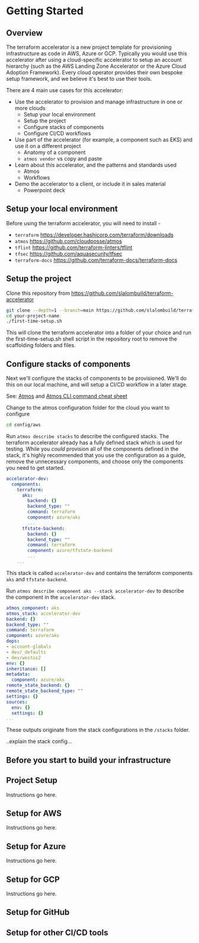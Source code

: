 
# Getting Started

## Overview

The terraform accelerator is a new project template for provisioning infrastructure as code in AWS, Azure or GCP. Typically you would use this accelerator after using a cloud-specific accelerator to setup an account hierarchy (such as the AWS Landing Zone Accelerator or the Azure Cloud Adoption Framework). Every cloud operator provides their own bespoke setup framework, and we believe it's best to use their tools.

There are 4 main use cases for this accelerator:

* Use the accelerator to provision and manage infrastructure in one or more clouds
  * Setup your local environment
  * Setup the project
  * Configure stacks of components
  * Configure CI/CD workflows
* Use part of the accelerator (for example, a component such as EKS) and use it on a different project
  * Anatomy of a component
  * `atmos vendor` vs copy and paste
* Learn about this accelerator, and the patterns and standards used
  * Atmos
  * Workflows
* Demo the accelerator to a client, or include it in sales material
  * Powerpoint deck

## Setup your local environment

Before using the terraform accelerator, you will need to install -

* `terraform` https://developer.hashicorp.com/terraform/downloads
* `atmos` https://github.com/cloudposse/atmos
* `tflint` https://github.com/terraform-linters/tflint
* `tfsec` https://github.com/aquasecurity/tfsec
* `terraform-docs` https://github.com/terraform-docs/terraform-docs

## Setup the project

Clone this repository from https://github.com/slalombuild/terraform-accelerator
```bash
git clone --depth=1 --branch=main https://github.com/slalombuild/terraform-accelerator your-project-name
cd your-project-name
./first-time-setup.sh
```
This will clone the terraform accelerator into a folder of your choice and run the first-time-setup.sh shell script in the repository root to remove the scaffolding folders and files.

## Configure stacks of components

Next we'll configure the stacks of components to be provisioned. We'll do this on our local machine, and will setup a CI/CD workflow in a later stage.

See: [Atmos](/docs/atmos.md) and [Atmos CLI command cheat sheet](https://atmos.tools/cli/cheatsheet)

Change to the atmos configuration folder for the cloud you want to configure
```bash
cd config/aws
```

Run `atmos describe stacks` to describe the configured stacks. The terraform accelerator already has a fully defined stack which is used for testing. While you *could* provision all of the components defined in the stack, it's highly recommended that you use the configuration as a guide, remove the unnecessary components, and choose only the components you need to get started.

```yaml
accelerator-dev:
  components:
    terraform:
      aks:
        backend: {}
        backend_type: ""
        command: terraform
        component: azure/aks     
        ...
      tfstate-backend:
        backend: {}
        backend_type: ""
        command: terraform
        component: azure/tfstate-backend
        ...
    ...
```

This stack is called `accelerator-dev` and contains the terraform components `aks` and `tfstate-backend`.

Run `atmos describe component aks --stack accelerator-dev` to describe the component in the `accelerator-dev` stack. 

```yaml
atmos_component: aks
atmos_stack: accelerator-dev
backend: {}
backend_type: ""
command: terraform
component: azure/aks
deps:
- account-globals
- dev/_defaults
- dev/westus2
env: {}
inheritance: []
metadata:
  component: azure/aks
remote_state_backend: {}
remote_state_backend_type: ""
settings: {}
sources:
  env: {}
  settings: {}
...
```

These outputs originate from the stack configurations in the `/stacks` folder.

..explain the stack config...

## Before you start to build your infrastructure


## Project Setup

Instructions go here.

## Setup for AWS

Instructions go here.

## Setup for Azure

Instructions go here.

## Setup for GCP

Instructions go here.

## Setup for GitHub

## Setup for other CI/CD tools


